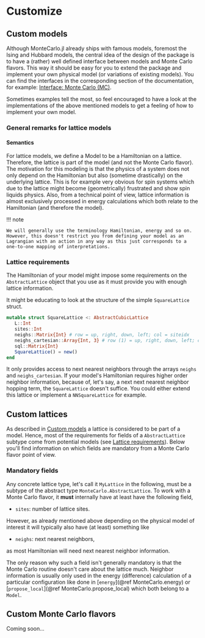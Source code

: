 # Customize

## Custom models

Although MonteCarlo.jl already ships with famous models, foremost the Ising and Hubbard models, the central idea of the design of the package is to have a (rather) well defined interface between models and Monte Carlo flavors. This way it should be easy for you to extend the package and implement your own physical model (or variations of existing models). You can find the interfaces in the corresponding section of the documentation, for example: [Interface: Monte Carlo (MC)](@ref).

Sometimes examples tell the most, so feel encouraged to have a look at the implementations of the above mentioned models to get a feeling of how to implement your own model.

### General remarks for lattice models

#### Semantics

For lattice models, we define a Model to be a Hamiltonian on a lattice. Therefore, the lattice is part of the model (and not the Monte Carlo flavor). The motivation for this modeling is that the physics of a system does not only depend on the Hamiltonian but also (sometime drastically) on the underlying lattice. This is for example very obvious for spin systems which due to the lattice might become (geometrically) frustrated and show spin liquids physics. Also, from a technical point of view, lattice information is almost exclusively processed in energy calculations which both relate to the Hamiltonian (and therefore the model).

!!! note

    We will generally use the terminology Hamiltonian, energy and so on. However, this doesn't restrict you from defining your model as an Lagrangian with an action in any way as this just corresponds to a one-to-one mapping of interpretations.

### Lattice requirements

The Hamiltonian of your model might impose some requirements on the `AbstractLattice` object that you use as it must provide you with enough lattice information.

It might be educating to look at the structure of the simple `SquareLattice` struct.

```julia
mutable struct SquareLattice <: AbstractCubicLattice
   L::Int
   sites::Int
   neighs::Matrix{Int} # row = up, right, down, left; col = siteidx
   neighs_cartesian::Array{Int, 3} # row (1) = up, right, down, left; cols (2,3) = cartesian siteidx
   sql::Matrix{Int}
   SquareLattice() = new()
end
```

It only provides access to next nearest neighbors through the arrays `neighs` and `neighs_cartesian`. If your model's Hamiltonian requires higher order neighbor information, because of, let's say, a next next nearest neighbor hopping term, the `SquareLattice` doesn't suffice. You could either extend this lattice or implement a `NNSquareLattice` for example.

## Custom lattices

As described in [Custom models](@ref) a lattice is considered to be part of a model. Hence, most of the requirements for fields of a `AbstractLattice` subtype come from potential models (see [Lattice requirements](@ref)). Below you'll find information on which fields are mandatory from a Monte Carlo flavor point of view.

### Mandatory fields

Any concrete lattice type, let's call it `MyLattice` in the following, must be a subtype of the abstract type `MonteCarlo.AbstractLattice`. To work with a Monte Carlo flavor, it **must** internally have at least have the following field,

 * `sites`: number of lattice sites.

However, as already mentioned above depending on the physical model of interest it will typically also have (at least) something like

 * `neighs`: next nearest neighbors,

 as most Hamiltonian will need next nearest neighbor information.

The only reason why such a field isn't generally mandatory is that the Monte Carlo routine doesn't care about the lattice much. Neighbor information is usually only used in the energy (difference) calculation of a particular configuration like done in [`energy`](@ref MonteCarlo.energy) or [`propose_local`](@ref MonteCarlo.propose_local) which both belong to a `Model`.

## Custom Monte Carlo flavors

Coming soon...
